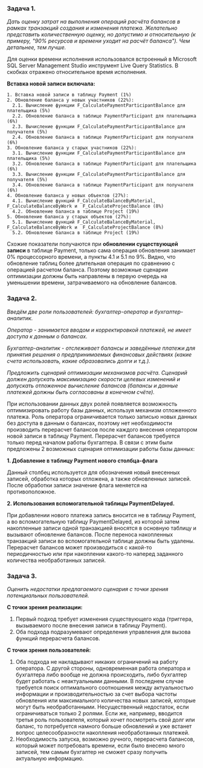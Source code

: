 ### **Задача 1.**

_Дать оценку затрат на выполнения операций расчёта балансов в рамках транзакций создания и изменения платежа. Желательно представить количественную оценку, но допустимо и относительную (к примеру, "90% ресурсов и времени уходит на расчёт баланса"). Чем детальнее, тем лучше._

Для оценки времени исполнения использовался встроенный в Microsoft SQL Server Management Studio инструмент Live Query Statistics. В скобках отражено относительное время исполнения. 

**Вставка новой записи включала:**

    1. Вставка новой записи в таблицу Payment (1%)
    2. Обновление баланса у новых участников (22%):
      2.1. Вычисление функции F_CalculatePaymentParticipantBalance для плательщика (5%)
      2.2. Обновление баланса в таблице PaymentParticipant для плательщика (6%)
      2.3. Вычисление функции F_CalculatePaymentParticipantBalance для получателя (5%)
      2.4. Обновление баланса в таблице PaymentParticipant для получателя (6%)
    3. Обновление баланса у старых участников (22%):
      3.1. Вычисление функции F_CalculatePaymentParticipantBalance для плательщика (5%)
      3.2. Обновление баланса в таблице PaymentParticipant для плательщика (6%)
      3.3. Вычисление функции F_CalculatePaymentParticipantBalance для получателя (5%)
      3.4. Обновление баланса в таблице PaymentParticipant для получателя (6%)
    4. Обновление баланса у новых объектов (27%):
      4.1. Вычисление функций F_CalculateBalanceByMaterial, F_CalculateBalanceByWork и  F_CalculateProjectBalance (8%)
      4.2. Обновление баланса в таблице Project (19%)
    5. Обновление баланса у старых объектов (27%):
      5.1. Вычисление функций F_CalculateBalanceByMaterial, F_CalculateBalanceByWork и  F_CalculateProjectBalance (8%)
      5.2. Обновление баланса в таблице Project (19%)
    
Схожие показатели получаются при **обновлении существующей записи** в таблице Payment, только сама операция обновления занимает 0% процессорного времени, а пункты 4.1 и 5.1 по 9%.
Видно, что обновление таблиц более длительная операция по сравнению с операцией расчетом баланса. Поэтому возможные сценарии оптимизации должны быть направлены в первую очередь на уменьшении времени, затрачиваемого на обновление балансов.


### **Задача 2.**

_Введём две роли пользователей: бухгалтер-оператор и бухгалтер-аналитик._

_Оператор - занимается вводом и корректировкой платежей, не имеет доступа к данным о балансах._

_Бухгалтер-аналитик - отслеживает балансы и заведённые платежи для принятия решения о предпринимаемых финансовых действиях (какие счета использовать, какие образовались долги и т.д.)._

_Предложить сценарий оптимизации механизмов расчёта. Сценарий должен допускать максимизацию скорости целевых изменений и допускать отложенное вычисление балансов (балансы и данные платежей должны быть согласованы в конечном счёте)._

При использовании данных двух ролей появляется возможность оптимизировать работу базы данных, используя механизм отложенного платежа. Роль оператора ограничивается только записью новых данных без доступа в данным о балансах, поэтому нет необходимости производить перерасчет балансов после каждого внесения оператором новой записи в таблицу Payment. Перерасчет балансов требуется только перед началом работы бухгалтера. В связи с этим были предложены 2 возможных сценария оптимизации работы базы данных:

**1.	Добавление в таблицу Payment нового столбца-флага**

Данный столбец используется для обозначения новый внесенных записей, обработка которых отложена, а также обновленных записей. После обработки записи значение флага меняется на противоположное.

**2.	Использования вспомогательной таблицы PaymentDelayed.**

При добавлении нового платежа запись вносится не в таблицу Payment, а во вспомогательную таблицу PaymentDelayed, из которой затем накопленные записи одной транзакцией вносятся в основную таблицу и вызывают обновление балансов. После переноса накопленных транзакций записи во вспомогательной таблице должны быть удалены.
Перерасчет балансов может производиться с какой-то периодичностью или при накоплении какого-то наперед заданного количества необработанных записей. 

### **Задача 3.**

_Оценить недостатки предлагаемого сценария с точки зрения потенциальных пользователей._

**С точки зрения реализации:**

  1. Первый подход требует изменения существующего кода (триггера, вызываемого после внесения записи в таблицу Payment).
  2. Оба подхода подразумевают определения управления для вызова функций перерасчета балансов.
  
**С точки зрения пользователей:**

  1. Оба подхода не накладывают никаких ограничений на работу оператора. С другой стороны, одновременная работа оператора и бухгалтера либо вообще не должна происходить, либо бухгалтер будет работать с неактуальными данными. В последнем случае требуется поиск оптимального соотношения между актуальностью информации и производительностью за счет выбора частоты обновления или максимального количества новых записей, которые могут быть необработанными. 
Несущественный недостаток, если ограничиваться только 2 ролями. Если же, например, вводится третья роль пользователя, который хочет посмотреть свой долг или баланс, то потребуется намного больше обновлений и уже встанет вопрос целесообразности накопления необработанных платежей.
  2. Необходимость запуска, возможно ручного, перерасчета балансов, который может потребовать времени, если было внесено много записей, тем самым бухгалтер не сможет сразу получить актуальную информацию. 
